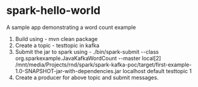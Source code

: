 # spark-hello-world
A sample app demonstrating a word count example

1. Build using - mvn clean package
2. Create a topic - testtopic in kafka
3. Submit the jar to spark using - ./bin/spark-submit --class org.sparkexample.JavaKafkaWordCount --master local[2] /mnt/media/Projects/rnd/spark/spark-kafka-poc/target/first-example-1.0-SNAPSHOT-jar-with-dependencies.jar localhost default testtopic 1
4. Create a producer for above topic and submit messages.
